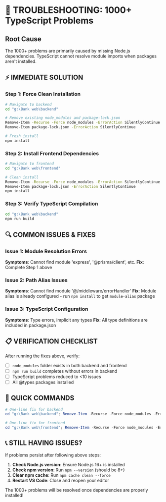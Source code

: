# 🚨 TROUBLESHOOTING: 1000+ TypeScript Problems

## Root Cause
The 1000+ problems are primarily caused by missing Node.js dependencies. TypeScript cannot resolve module imports when packages aren't installed.

## ⚡ IMMEDIATE SOLUTION

### Step 1: Force Clean Installation
```bash
# Navigate to backend
cd "g:\Bank web\backend"

# Remove existing node_modules and package-lock.json
Remove-Item -Recurse -Force node_modules -ErrorAction SilentlyContinue
Remove-Item package-lock.json -ErrorAction SilentlyContinue

# Fresh install
npm install
```

### Step 2: Install Frontend Dependencies
```bash
# Navigate to frontend
cd "g:\Bank web\frontend"

# Clean install
Remove-Item -Recurse -Force node_modules -ErrorAction SilentlyContinue
Remove-Item package-lock.json -ErrorAction SilentlyContinue
npm install
```

### Step 3: Verify TypeScript Compilation
```bash
cd "g:\Bank web\backend"
npm run build
```

## 🔍 COMMON ISSUES & FIXES

### Issue 1: Module Resolution Errors
**Symptoms**: Cannot find module 'express', '@prisma/client', etc.
**Fix**: Complete Step 1 above

### Issue 2: Path Alias Issues
**Symptoms**: Cannot find module '@/middleware/errorHandler'
**Fix**: Module alias is already configured - run `npm install` to get `module-alias` package

### Issue 3: TypeScript Configuration
**Symptoms**: Type errors, implicit any types
**Fix**: All type definitions are included in package.json

## 📋 VERIFICATION CHECKLIST

After running the fixes above, verify:

- [ ] `node_modules` folder exists in both backend and frontend
- [ ] `npm run build` completes without errors in backend
- [ ] TypeScript problems reduced to <10 issues
- [ ] All @types packages installed

## 🚀 QUICK COMMANDS

```powershell
# One-line fix for backend
cd "g:\Bank web\backend"; Remove-Item -Recurse -Force node_modules -ErrorAction SilentlyContinue; npm install

# One-line fix for frontend  
cd "g:\Bank web\frontend"; Remove-Item -Recurse -Force node_modules -ErrorAction SilentlyContinue; npm install
```

## 📞 STILL HAVING ISSUES?

If problems persist after following above steps:

1. **Check Node.js version**: Ensure Node.js 16+ is installed
2. **Check npm version**: Run `npm --version` (should be 8+)
3. **Clear npm cache**: Run `npm cache clean --force`
4. **Restart VS Code**: Close and reopen your editor

The 1000+ problems will be resolved once dependencies are properly installed!